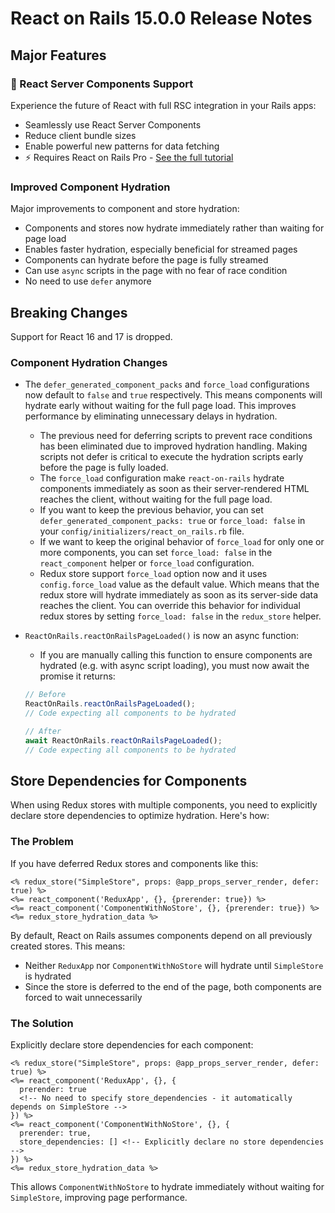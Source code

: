 # React on Rails 15.0.0 Release Notes

## Major Features

### 🚀 React Server Components Support

Experience the future of React with full RSC integration in your Rails apps:

- Seamlessly use React Server Components
- Reduce client bundle sizes
- Enable powerful new patterns for data fetching
- ⚡️ Requires React on Rails Pro - [See the full tutorial](https://www.shakacode.com/react-on-rails-pro/docs/react-server-components-tutorial)

### Improved Component Hydration

Major improvements to component and store hydration:

- Components and stores now hydrate immediately rather than waiting for page load
- Enables faster hydration, especially beneficial for streamed pages
- Components can hydrate before the page is fully streamed
- Can use `async` scripts in the page with no fear of race condition
- No need to use `defer` anymore

## Breaking Changes

Support for React 16 and 17 is dropped.

### Component Hydration Changes

- The `defer_generated_component_packs` and `force_load` configurations now default to `false` and `true` respectively. This means components will hydrate early without waiting for the full page load. This improves performance by eliminating unnecessary delays in hydration.

  - The previous need for deferring scripts to prevent race conditions has been eliminated due to improved hydration handling. Making scripts not defer is critical to execute the hydration scripts early before the page is fully loaded.
  - The `force_load` configuration make `react-on-rails` hydrate components immediately as soon as their server-rendered HTML reaches the client, without waiting for the full page load.
  - If you want to keep the previous behavior, you can set `defer_generated_component_packs: true` or `force_load: false` in your `config/initializers/react_on_rails.rb` file.
  - If we want to keep the original behavior of `force_load` for only one or more components, you can set `force_load: false` in the `react_component` helper or `force_load` configuration.
  - Redux store support `force_load` option now and it uses `config.force_load` value as the default value. Which means that the redux store will hydrate immediately as soon as its server-side data reaches the client. You can override this behavior for individual redux stores by setting `force_load: false` in the `redux_store` helper.

- `ReactOnRails.reactOnRailsPageLoaded()` is now an async function:

  - If you are manually calling this function to ensure components are hydrated (e.g. with async script loading), you must now await the promise it returns:

  ```js
  // Before
  ReactOnRails.reactOnRailsPageLoaded();
  // Code expecting all components to be hydrated

  // After
  await ReactOnRails.reactOnRailsPageLoaded();
  // Code expecting all components to be hydrated
  ```

## Store Dependencies for Components

When using Redux stores with multiple components, you need to explicitly declare store dependencies to optimize hydration. Here's how:

### The Problem

If you have deferred Redux stores and components like this:

```erb
<% redux_store("SimpleStore", props: @app_props_server_render, defer: true) %>
<%= react_component('ReduxApp', {}, {prerender: true}) %>
<%= react_component('ComponentWithNoStore', {}, {prerender: true}) %>
<%= redux_store_hydration_data %>
```

By default, React on Rails assumes components depend on all previously created stores. This means:

- Neither `ReduxApp` nor `ComponentWithNoStore` will hydrate until `SimpleStore` is hydrated
- Since the store is deferred to the end of the page, both components are forced to wait unnecessarily

### The Solution

Explicitly declare store dependencies for each component:

```erb
<% redux_store("SimpleStore", props: @app_props_server_render, defer: true) %>
<%= react_component('ReduxApp', {}, {
  prerender: true
  <!-- No need to specify store_dependencies - it automatically depends on SimpleStore -->
}) %>
<%= react_component('ComponentWithNoStore', {}, {
  prerender: true,
  store_dependencies: [] <!-- Explicitly declare no store dependencies -->
}) %>
<%= redux_store_hydration_data %>
```

This allows `ComponentWithNoStore` to hydrate immediately without waiting for `SimpleStore`, improving page performance.
